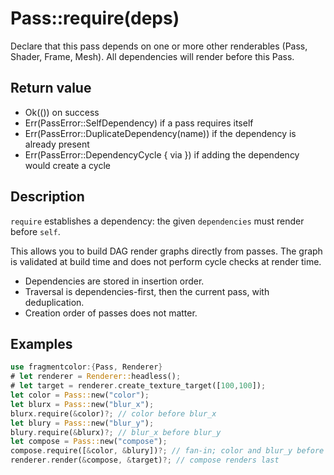 # Pass::require(deps)

Declare that this pass depends on one or more other renderables (Pass, Shader, Frame, Mesh).
All dependencies will render before this Pass.

## Return value

- Ok(()) on success
- Err(PassError::SelfDependency) if a pass requires itself
- Err(PassError::DuplicateDependency(name)) if the dependency is already present
- Err(PassError::DependencyCycle { via }) if adding the dependency would create a cycle

## Description

`require` establishes a dependency: the given `dependencies` must render before `self`.

This allows you to build DAG render graphs directly from passes.
The graph is validated at build time and does not perform cycle checks at render time.

- Dependencies are stored in insertion order.
- Traversal is dependencies-first, then the current pass, with deduplication.
- Creation order of passes does not matter.

## Examples

```rust
use fragmentcolor:{Pass, Renderer}
# let renderer = Renderer::headless();
# let target = renderer.create_texture_target([100,100]);
let color = Pass::new("color");
let blurx = Pass::new("blur_x");
blurx.require(&color)?; // color before blur_x
let blury = Pass::new("blur_y");
blury.require(&blurx)?; // blur_x before blur_y
let compose = Pass::new("compose");
compose.require([&color, &blury])?; // fan-in; color and blur_y before compose
renderer.render(&compose, &target)?; // compose renders last
```

